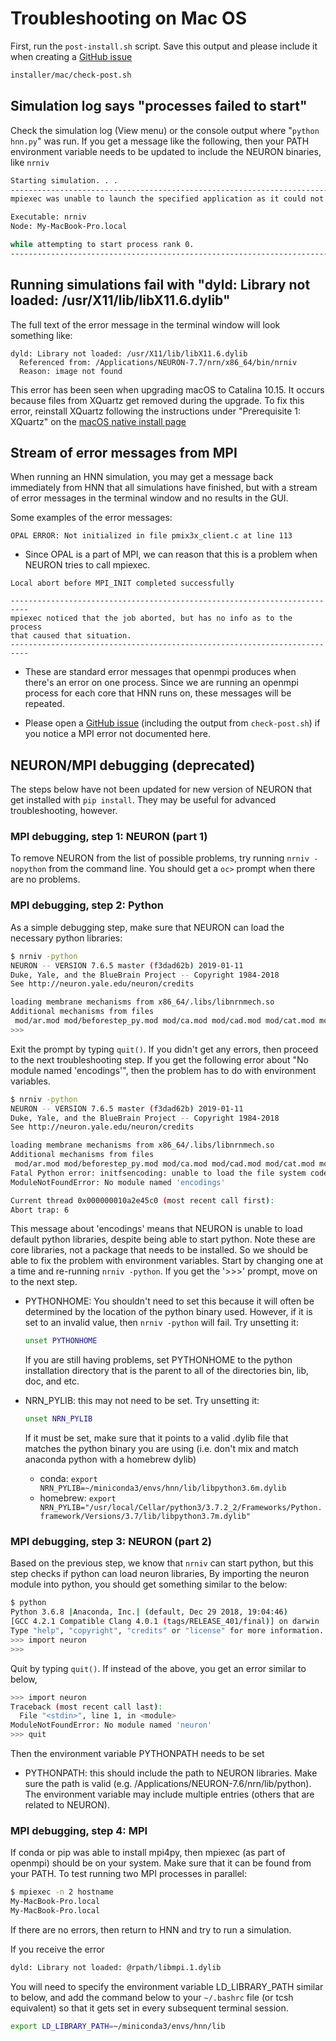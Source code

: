 # Troubleshooting on Mac OS

First, run the `post-install.sh` script. Save this output and please include it when creating a [GitHub issue](https://github.com/jonescompneurolab/hnn/issues)

```bash
installer/mac/check-post.sh
```

## Simulation log says "processes failed to start"

Check the simulation log (View menu) or the console output where "`python hnn.py`" was run. If you get a message like the following, then your PATH environment variable needs to be updated to include the NEURON binaries, like `nrniv`

```bash
Starting simulation. . .
--------------------------------------------------------------------------
mpiexec was unable to launch the specified application as it could not find an executable:

Executable: nrniv
Node: My-MacBook-Pro.local

while attempting to start process rank 0.
--------------------------------------------------------------------------
```

## Running simulations fail with "dyld: Library not loaded: /usr/X11/lib/libX11.6.dylib"

The full text of the error message in the terminal window will look something like:

```none
dyld: Library not loaded: /usr/X11/lib/libX11.6.dylib
  Referenced from: /Applications/NEURON-7.7/nrn/x86_64/bin/nrniv
  Reason: image not found

```

This error has been seen when upgrading macOS to Catalina 10.15. It occurs because files from XQuartz get removed during the upgrade. To fix this error, reinstall XQuartz following the instructions under "Prerequisite 1: XQuartz" on the [macOS native install page](native_install.md)

## Stream of error messages from MPI

When running an HNN simulation, you may get a message back immediately from HNN that all simulations have finished, but with a stream of error messages in the terminal window and no results in the GUI.

Some examples of the error messages:

```none
OPAL ERROR: Not initialized in file pmix3x_client.c at line 113
```

* Since OPAL is a part of MPI, we can reason that this is a problem when NEURON tries to call mpiexec.

```none
Local abort before MPI_INIT completed successfully

--------------------------------------------------------------------------
mpiexec noticed that the job aborted, but has no info as to the process
that caused that situation.
--------------------------------------------------------------------------
```

* These are standard error messages that openmpi produces when there's an error on one process. Since we are running an openmpi process for each core that HNN runs on, these messages will be repeated.

* Please open a [GitHub issue](https://github.com/jonescompneurolab/hnn/issues) (including the output from `check-post.sh`) if you notice a MPI error not documented here.

## NEURON/MPI debugging (deprecated)

The steps below have not been updated for new version of NEURON that get installed with `pip install`. They may be useful for advanced troubleshooting, however.

### MPI debugging, step 1:  NEURON (part 1)

To remove NEURON from the list of possible problems, try running `nrniv -nopython` from the command line. You should get a `oc>` prompt when there are no problems.

### MPI debugging, step 2: Python

As a simple debugging step, make sure that NEURON can load the necessary python libraries:

```bash
$ nrniv -python
NEURON -- VERSION 7.6.5 master (f3dad62b) 2019-01-11
Duke, Yale, and the BlueBrain Project -- Copyright 1984-2018
See http://neuron.yale.edu/neuron/credits

loading membrane mechanisms from x86_64/.libs/libnrnmech.so
Additional mechanisms from files
 mod/ar.mod mod/beforestep_py.mod mod/ca.mod mod/cad.mod mod/cat.mod mod/dipole.mod mod/dipole_pp.mod mod/hh2.mod mod/kca.mod mod/km.mod mod/lfp.mod mod/mea.mod mod/vecevent.mod
>>>
```

Exit the prompt by typing `quit()`.  If you didn't get any errors, then proceed to the next troubleshooting step. If you get the following error about "No module named 'encodings'", then the problem has to do with environment variables.

```bash
$ nrniv -python
NEURON -- VERSION 7.6.5 master (f3dad62b) 2019-01-11
Duke, Yale, and the BlueBrain Project -- Copyright 1984-2018
See http://neuron.yale.edu/neuron/credits

loading membrane mechanisms from x86_64/.libs/libnrnmech.so
Additional mechanisms from files
 mod/ar.mod mod/beforestep_py.mod mod/ca.mod mod/cad.mod mod/cat.mod mod/dipole.mod mod/dipole_pp.mod mod/hh2.mod mod/kca.mod mod/km.mod mod/lfp.mod mod/mea.mod mod/vecevent.mod
Fatal Python error: initfsencoding: unable to load the file system codec
ModuleNotFoundError: No module named 'encodings'

Current thread 0x000000010a2e45c0 (most recent call first):
Abort trap: 6
```

This message about 'encodings' means that NEURON is unable to load default python libraries, despite being able to start python. Note these are core libraries, not a package that needs to be installed. So we should be able to fix the problem with environment variables. Start by changing one at a time and re-running `nrniv -python`. If you get the '>>>' prompt, move on to the next step.

* PYTHONHOME: You shouldn't need to set this because it will often be determined by the location of the python binary used. However, if it is set to an invalid value, then `nrniv -python` will fail. Try unsetting it:

   ```bash
   unset PYTHONHOME
   ```

   If you are still having problems, set PYTHONHOME to the python installation directory that is the parent to all of the directories bin, lib, doc, and etc.

* NRN_PYLIB: this may not need to be set. Try unsetting it:

  ```bash
  unset NRN_PYLIB
  ```

  If it must be set, make sure that it points to a valid .dylib file that matches the python binary you are using (i.e. don't mix and match anaconda python with a homebrew dylib)

  * conda: `export NRN_PYLIB=~/miniconda3/envs/hnn/lib/libpython3.6m.dylib`
  * homebrew: `export NRN_PYLIB="/usr/local/Cellar/python3/3.7.2_2/Frameworks/Python.framework/Versions/3.7/lib/libpython3.7m.dylib"`

### MPI debugging, step 3: NEURON (part 2)

Based on the previous step, we know that `nrniv` can start python, but this step checks if python can load neuron libraries, By importing the neuron module into python, you should get something similar to the below:

```bash
$ python
Python 3.6.8 |Anaconda, Inc.| (default, Dec 29 2018, 19:04:46)
[GCC 4.2.1 Compatible Clang 4.0.1 (tags/RELEASE_401/final)] on darwin
Type "help", "copyright", "credits" or "license" for more information.
>>> import neuron
>>>
```

Quit by typing `quit()`. If instead of the above, you get an error similar to below,

```bash
>>> import neuron
Traceback (most recent call last):
  File "<stdin>", line 1, in <module>
ModuleNotFoundError: No module named 'neuron'
>>> quit
```

Then the environment variable PYTHONPATH needs to be set

* PYTHONPATH: this should include the path to NEURON libraries. Make sure the path is valid (e.g. /Applications/NEURON-7.6/nrn/lib/python). The environment variable may include multiple entries (others that are related to NEURON).

### MPI debugging, step 4: MPI

If conda or pip was able to install mpi4py, then mpiexec (as part of openmpi) should be on your system. Make sure that it can be found from your PATH. To test running two MPI processes in parallel:

```bash
$ mpiexec -n 2 hostname
My-MacBook-Pro.local
My-MacBook-Pro.local
```

If there are no errors, then return to HNN and try to run a simulation.

If you receive the error

```bash
dyld: Library not loaded: @rpath/libmpi.1.dylib
```

You will need to specify the environment variable LD_LIBRARY_PATH similar to below, and add the command below to your `~/.bashrc` file (or tcsh equivalent) so that it gets set in every subsequent terminal session.

```bash
export LD_LIBRARY_PATH=~/miniconda3/envs/hnn/lib
```
